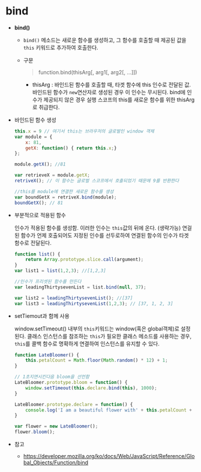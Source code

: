 # bind

+ **bind()**

  + `bind()` 메소드는 새로운 함수를 생성하고, 그 함수를 호출할 때 제공된 값을 `this` 키워드로 추가하여 호출한다.  

  + 구문

    > function.bind(thisArg[, arg1[, arg2[, ...]])

    + thisArg :  바인드된 함수를 호출할 때, 타겟 함수에 this 인수로 전달된 값. 바인드된 함수가 `new`연산자로 생성된 경우 이 인수는 무시된다. bind에 인수가 제공되지 않은 경우 실행 스코프의 this를 새로운 함수를 위한 thisArg로 취급한다.

+ 바인드된 함수 생성

  ```javascript
  this.x = 9 // 여기서 this는 브라우저의 글로벌인 window 객체
  var module = {
      x: 81,
      getX: function() { return this.x;}
  };
  
  module.getX(); //81
  
  var retrieveX = module.getX;
  retriveX(); // 이 함수는 글로벌 스코프에서 호출되었기 때문에 9를 반환한다
  
  //this를 module에 연결한 새로운 함수를 생성
  var boundGetX = retriveX.bind(module);
  boundGetX(); // 81
  ```

+ 부분적으로 적용된 함수

  인수가 적용된 함수를 생성함. 이러한 인수는 `this`값의 뒤에 온다. (생략가능) 연걸된 함수가 언제 호출되어도 지정된 인수를 선두로하여 연결된 함수의 인수가 타겟 함수로 전달된다.

  ```javascript
  function list() {
      return Array.prototype.slice.call(argument);
  }
  var list1 = list(1,2,3); //[1,2,3]
  
  //인수가 프리셋된 함수를 만든다
  var leadingThirtysevenList = list.bind(null, 37);
  
  var list2 = leadingThirtysevenList(); //[37]
  var list3 = leadingThirtysevenList(1,2,3); // [37, 1, 2, 3]
  ```

+ setTiemout과 함께 사용

  window.setTimeout() 내부의 `this`키워드는 window(혹은 global객체)로 설정된다. 클래스 인스턴스를 참조하는 `this`가 필요한 클래스 메소드를 사용하는 경우, `this`를 콜백 함수로 명확하게 연결하여 인스턴스를 유지할 수 있다. 

  ```javascript
  function LateBloomer() {
      this.petalCount = Math.floor(Math.random() * 12) + 1;
  }
  
  // 1초지연시킨다음 bloom을 선언함
  LateBloomer.prototype.bloom = function() {
      window.setTimeout(this.declare.bind(this), 1000);
  }
  
  LateBloomer.prototype.declare = function() {
      console.log('I am a beautiful flower with' + this.petalCount + 'petals!');
  }
  
  var flower = new LateBloomer();
  flower.bloom();
  ```

+ 참고

  + https://developer.mozilla.org/ko/docs/Web/JavaScript/Reference/Global_Objects/Function/bind

  